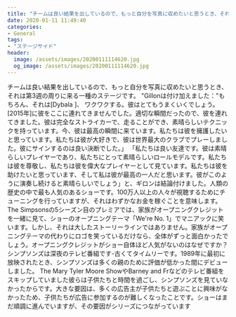 ```yaml
---
title: "チームは良い結果を出しているので、もっと自分を写真に収めたいと思うとき、それは第3週の周りに来る一種のステージです。"
date: 2020-01-11 11:49:40
categories:
- General
tags:
- "ステージサイド"
header:
  image: /assets/images/20200111114620.jpg
  og_image: /assets/images/20200111114620.jpg
---
```


チームは良い結果を出しているので、もっと自分を写真に収めたいと思うとき、それは第3週の周りに来る一種のステージです。 &quot;Gillonは付け加えました：&quot;もちろん、それは[Dybala ]、 ワクワクする。彼はとてもうまくいくでしょう。 [2015年]に彼をここに連れてきませんでした。適切な瞬間だったので、彼を連れてきました。彼は完全なストライカーで、走ることができ、素晴らしいテクニックを持っています。今、彼は最高の瞬間に来ています。私たちは彼を擁護したいと思っています。私たちは彼が大好きで、彼は世界最大のクラブでプレーしました。彼にサインするのは良い決断でした。」 「私たちは良い友達です。彼は素晴らしいプレイヤーであり、私たちにとって素晴らしいロールモデルです。私たちは彼を尊敬し、私たちは彼を偉大なプレイヤーとして見ています。私たちは彼を助けたいと思っています、そして私は彼が最高の一人だと思います。彼がこのように演奏し続けると素晴らしいでしょう」と、ギロンは結論付けました。人類の歴史の中で最も人気のあるショーです。100万人以上の人々が視聴するためにチューニングを行っていますが、それはわずかなお金を稼ぐことを意味します。 The Simpsonsの5シーズン目のプレミアでは、家族がオープニングクレジットを一緒に見て、ショーのオープニングテーマ「We&#39;re No. 1」でマニアックに笑います。しかし、それは大したストーリーラインではありません。家族がオープニングテーマの代わりにロゴを笑っているだけなら、全体がずっと面白かったでしょう。オープニングクレジットがショー自体ほど人気がないのはなぜですか？シンプソンズは深夜のテレビ番組です-古くてタイムリーです。1989年に最初に放映されたとき、シンプソンズは多くの親のために評価が低かった間にデビューしました。 The Mary Tyler Moore ShowやBarney and Frなどのテレビ番組をスキップしていました彼らは子供たちと時間を過ごし、シンプソンズを見ていなかったからです。大きな要因は、多くの広告主が子供たちと遊ぶことに興味がなかったため、子供たちが広告に参加するのが難しくなったことです。ショーはまだ順調に進んでいますが、その要因がシリーズにつながっています
